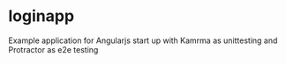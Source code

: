# loginapp
Example application for Angularjs start up with Kamrma as unittesting and Protractor as e2e testing
